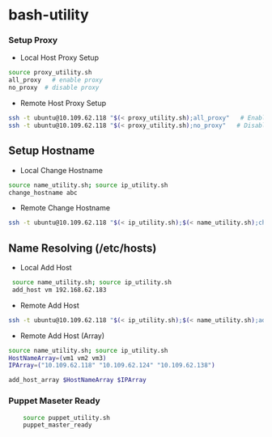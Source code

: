# bash-utility

### Setup Proxy
* Local Host Proxy Setup
``` bash
source proxy_utility.sh
all_proxy   # enable proxy
no_proxy  # disable proxy
```
* Remote Host Proxy Setup
``` bash    
ssh -t ubuntu@10.109.62.118 "$(< proxy_utility.sh);all_proxy"   # Enable proxy to the remothe host
ssh -t ubuntu@10.109.62.118 "$(< proxy_utility.sh);no_proxy"   # Disable proxy to the remothe host
```
## Setup Hostname
* Local Change Hostname
``` bash   
source name_utility.sh; source ip_utility.sh
change_hostname abc
```
* Remote Change Hostname
``` bash    
ssh -t ubuntu@10.109.62.118 "$(< ip_utility.sh);$(< name_utility.sh);change_hostname abc"
``` 

## Name Resolving (/etc/hosts)
* Local Add Host
``` bash
 source name_utility.sh; source ip_utility.sh
 add_host vm 192.168.62.183
```
* Remote Add Host
``` bash    
ssh -t ubuntu@10.109.62.118 "$(< ip_utility.sh);$(< name_utility.sh);add_host vm1 192.168.62.183"
```

* Remote Add Host (Array)
``` bash
source name_utility.sh; source ip_utility.sh
HostNameArray=(vm1 vm2 vm3)
IPArray=("10.109.62.118" "10.109.62.124" "10.109.62.138")

add_host_array $HostNameArray $IPArray
```

### Puppet Maseter Ready
``` bash
    source puppet_utility.sh
    puppet_master_ready
```

